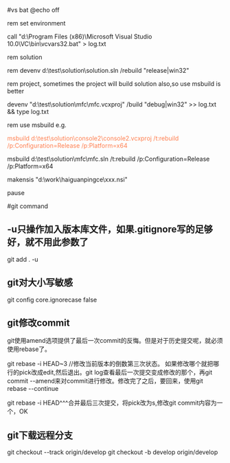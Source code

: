 #vs bat
@echo off

rem set environment

call "d:\Program Files (x86)\Microsoft Visual Studio 10.0\VC\bin\vcvars32.bat" > log.txt

rem solution

rem devenv d:\test\solution\solution.sln /rebuild "release|win32"


rem project, sometimes the project will build solution also,so use msbuild is better

devenv "d:\test\solution\mfc\mfc.vcxproj" /build "debug|win32" >> log.txt && type log.txt

rem use msbuild e.g.

<font color=#FF7F50>msbuild d:\test\solution\console2\console2.vcxproj /t:rebuild /p:Configuration=Release /p:Platform=x64</font>

msbuild d:\test\solution\mfc\mfc.sln /t:rebuild /p:Configuration=Release /p:Platform=x64

makensis "d:\work\haiguanpingce\xxx.nsi"

pause

#git command

## -u只操作加入版本库文件，如果.gitignore写的足够好，就不用此参数了

git add . -u

## git对大小写敏感

git config core.ignorecase false

## git修改commit

git使用amend选项提供了最后一次commit的反悔。但是对于历史提交呢，就必须使用rebase了。

git rebase -i HEAD~3 //修改当前版本的倒数第三次状态。
如果修改哪个就把哪行的pick改成edit,然后退出。git log查看最后一次提交变成修改的那个，再git commit --amend来对commit进行修改。修改完了之后，要回来，使用git rebase --continue

git rebase -i HEAD^^^合并最后三次提交，将pick改为s,修改git commit内容为一个，OK

## git下载远程分支

git checkout --track origin/develop   git checkout -b develop origin/develop
